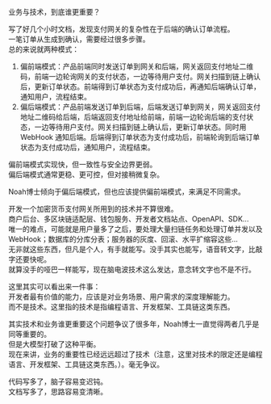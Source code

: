 业务与技术，到底谁更重要？  

写了好几个小时文档，发现支付网关的复杂性在于后端的确认订单流程。  
一笔订单从生成到确认，需要经过很多步骤。  
总的来说就两种模式：  
1. 偏前端模式：产品前端同时发送订单到网关和后端，网关返回支付地址二维码，前端一边轮询网关的支付状态，一边等待用户支付。网关扫描到链上确认后，更新订单状态。前端得到订单状态为支付成功后，再通知后端确认订单，通知用户，流程结束。  
2. 偏后端模式：产品前端发送订单到后端，后端发送订单到网关，网关返回支付地址二维码给后端，后端返回支付地址给前端，前端一边轮询后端的支付状态，一边等待用户支付。网关扫描到链上确认后，更新订单状态。同时用 WebHook 通知后端。后端得到订单状态为支付成功后，前端轮询到后端订单状态为支付成功后，通知用户，流程结束。

偏前端模式实现快，但一致性与安全边界更弱。  
偏后端模式通常更稳、更可控，但对接稍微复杂。  

Noah博士倾向于偏后端模式，但也应该提供偏前端模式，来满足不同需求。

开发一个加密货币支付网关所用到的技术并不算很难。  
商户后台、多区块链适配层、钱包服务、开发者文档站点、OpenAPI、SDK...  
唯一的难点，可能就是用户量多了之后，要处理大量扫链任务和处理订单并发以及WebHook；数据库的分库分表；服务器的灰度、回滚、水平扩缩容这些...  
无非就这些东西，但凡是个人，有手就能写。没手其实也能写，语音转文字，比敲字还要快呢。  
就算没手的哑巴一样能写，现在脑电波技术这么发达，意念转文字也不是不行。  

这里其实可以看出来一件事：  
开发者最有价值的能力，应该是对业务场景、用户需求的深度理解能力。  
而不是技术。这里指的技术是指编程语言、开发框架、工具链这类东西。 

其实技术和业务谁更重要这个问题争议了很多年，Noah博士一直觉得两者几乎是同等重要的。  
但是大模型打破了这种平衡。  
现在来讲，业务的重要性已经远远超过了技术（注意，这里对技术的限定还是编程语言、开发框架、工具链这类东西。）。毫无争议。  

代码写多了，脑子容易变迟钝。  
文档写多了，思路容易变清晰。
